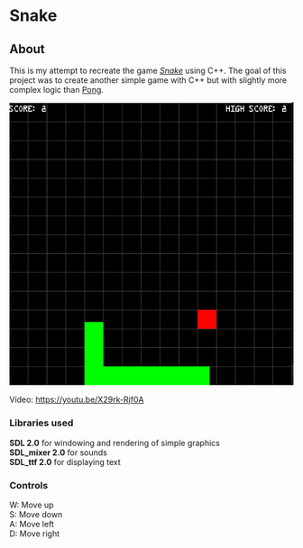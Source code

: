 # Snake

## About

This is my attempt to recreate the game [*Snake*](https://www.google.com/fbx?fbx=snake_arcade) using C++. The goal of this project was to create another simple game with C++ but with slightly more complex logic than [Pong](https://github.com/3sphere/Pong).

![Screenshot](https://github.com/3sphere/Snake/blob/master/screenshot.png)  

Video: https://youtu.be/X29rk-Rjf0A  

### Libraries used
**SDL 2.0** for windowing and rendering of simple graphics  
**SDL_mixer 2.0** for sounds  
**SDL_ttf 2.0** for displaying text  

### Controls

W: Move up  
S: Move down  
A: Move left  
D: Move right  